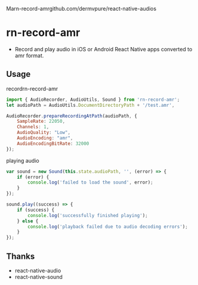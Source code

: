 Marn-record-amrgithub.com/dermvpure/react-native-audios

# rn-record-amr

- Record and play audio in iOS or Android React Native apps converted to amr format.

## Usage
recordrn-record-amr
```js
import { AudioRecorder, AudioUtils, Sound } from 'rn-record-amr';
let audioPath = AudioUtils.DocumentDirectoryPath + '/test.amr',

AudioRecorder.prepareRecordingAtPath(audioPath, {
	SampleRate: 22050,
	Channels: 1,
	AudioQuality: "Low",
	AudioEncoding: "amr",
	AudioEncodingBitRate: 32000
});
```
playing audio
```js
var sound = new Sound(this.state.audioPath, '', (error) => {
	if (error) {
		console.log('failed to load the sound', error);
	}
});

sound.play((success) => {
	if (success) {
		console.log('successfully finished playing');
	} else {
		console.log('playback failed due to audio decoding errors');
	}
});
```
## Thanks
- react-native-audio
- react-native-sound
